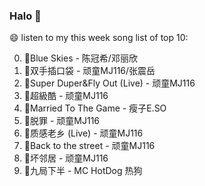 

### Halo 👋

😄 listen to my this week song list of top 10:

0. 🌈Blue Skies - 陈冠希/邓丽欣
1. 🌈双手插口袋 - 顽童MJ116/张震岳
2. 🌈Super Duper&Fly Out (Live) - 顽童MJ116
3. 🌈超級酷 - 顽童MJ116
4. 🌈Married To The Game - 瘦子E.SO
5. 🌈脱罪 - 顽童MJ116
6. 🌈质感老乡 (Live) - 顽童MJ116
7. 🌈Back to the street - 顽童MJ116
8. 🌈坏邻居 - 顽童MJ116
9. 🌈九局下半 - MC HotDog 热狗

